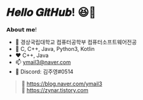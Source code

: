 # 𝑯𝒆𝒍𝒍𝒐 𝑮𝒊𝒕𝑯𝒖𝒃! 😆🤞   
   
  
𝗔𝗯𝗼𝘂𝘁 𝗺𝗲!   
* 🏫 경상국립대학교 컴퓨터공학부 컴퓨터소프트웨어전공
* 🌱 C, C++, Java, Python3, Kotlin 
* ❤️ C++, Java</li>
* 📫 ymail3@naver.com
* 💬 Discord: 김주영#0514
   
> 🔗 https://blog.naver.com/ymail3   
> 🔗 https://zynar.tistory.com   

